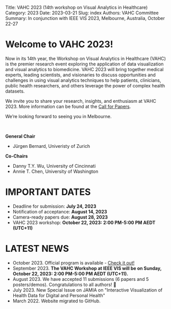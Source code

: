 Title: VAHC 2023 (14th workshop on Visual Analytics in Healthcare)
Category: 2023
Date: 2023-03-21
Slug: index
Authors: VAHC Committee
Summary: In conjunction with IEEE VIS 2023, Melbourne, Australia, October 22-27


Welcome to VAHC 2023!
=====================

Now in its 14th year, the Workshop on Visual Analytics in Healthcare (VAHC) is the premier research event exploring the application of data visualization and visual analytics to biomedicine. VAHC 2023 will bring together medical experts, leading scientists, and visionaries to discuss opportunities and challenges in using visual analytics techniques to help patients, clinicians, public health researchers, and others leverage the power of complex health datasets.

We invite you to share your research, insights, and enthusiasm at VAHC 2023. More information can be found at the [Call for Papers](./call-for-papers.html).

We’re looking forward to seeing you in Melbourne.

<br>

**General Chair**

- Jürgen Bernard, Univeristy of Zurich

**Co-Chairs**

- Danny T.Y. Wu, University of Cincinnati
- Annie T. Chen, University of Washington









IMPORTANT DATES
===============

- Deadline for submission: **July 24, 2023**
- Notification of acceptance: **August 14, 2023**
- Camera-ready papers due: **August 28, 2023**
- VAHC 2023 workshop: **October 22, 2023: 2:00 PM-5:00 PM AEDT (UTC+11)**



LATEST NEWS
===========
- October 2023. Official program is available - [Check it out!](https://visualanalyticshealthcare.github.io/homepage/2023/program.html)
- September 2023. **The VAHC Workshop at IEEE VIS will be on Sunday, October 22, 2023: 2:00 PM-5:00 PM AEDT (UTC+11).**
- August 2023. We have accepted 11 submissions (6 papers and 5 posters/demos). Congratulations to all authors! 🎉
- July 2023. New Special Issue on JAMIA on "Interactive Visualization of Health Data for Digital and Personal Health"
- March 2022. Website migrated to GitHub.
